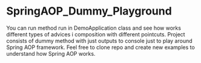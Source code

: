 # SpringAOP_Dummy_Playground

You can run method run in DemoApplication class and see how works different types of advices i composition with different pointcuts.
Project consists of dummy method with just outputs to console just to play around Spring AOP framework.
Feel free to clone repo and create new examples to understand how Spring AOP works.

 
